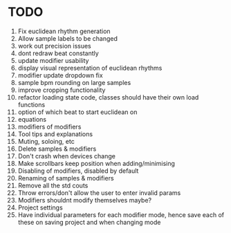 #  TODO

1) Fix euclidean rhythm generation
2) Allow sample labels to be changed
3) work out precision issues 
4) dont redraw beat constantly 
5) update modifier usability
6) display visual representation of euclidean rhythms 
7) modifier update dropdown fix
8) sample bpm rounding on large samples
9) improve cropping functionality
10) refactor loading state code, classes should have their own load functions
11) option of which beat to start euclidean on
12) equations
13) modifiers of modifiers 
14) Tool tips and explanations 
15) Muting, soloing, etc
16) Delete samples & modifiers
17) Don't crash when devices change
18) Make scrollbars keep position when adding/minimising 
19) Disabling of modifiers, disabled by default
20) Renaming of samples & modifiers
21) Remove all the std couts
22) Throw errors/don't allow the user to enter invalid params
23) Modifiers shouldnt modify themselves maybe?
24) Project settings
25) Have individual parameters for each modifier mode, hence save each of these on saving project and when changing mode
